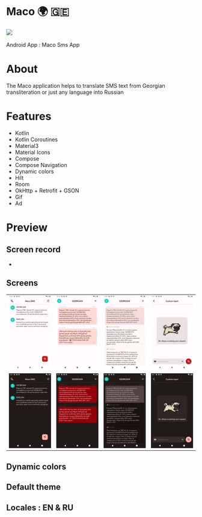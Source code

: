 # Maco 🌍 🇬🇪

<img src="https://raw.githubusercontent.com/andybeardness/Maco-SMS-App/main/app/src/main/1024.png" width="250">

Android App : Maco Sms App

# About

The Maco application helps to translate SMS text from Georgian transliteration or just any language into Russian

# Features

- Kotlin
- Kotlin Coroutines
- Material3
- Material Icons
- Compose
- Compose Navigation
- Dynamic colors
- Hilt
- Room
- OkHttp + Retrofit + GSON
- Gif
- Ad

# Preview

## Screen record

-

## Screens

|   |   |   |   |
| - | - | - | - |
| ![](/preview/hl.png) | ![](/preview/gl.png) | ![](/preview/gtl1.png) | ![](/preview/ml.png) |
| ![](/preview/hd.png) | ![](/preview/gd.png) | ![](/preview/gtd1.png) | ![](/preview/md.png) |

## Dynamic colors

## Default theme

## Locales : EN & RU
